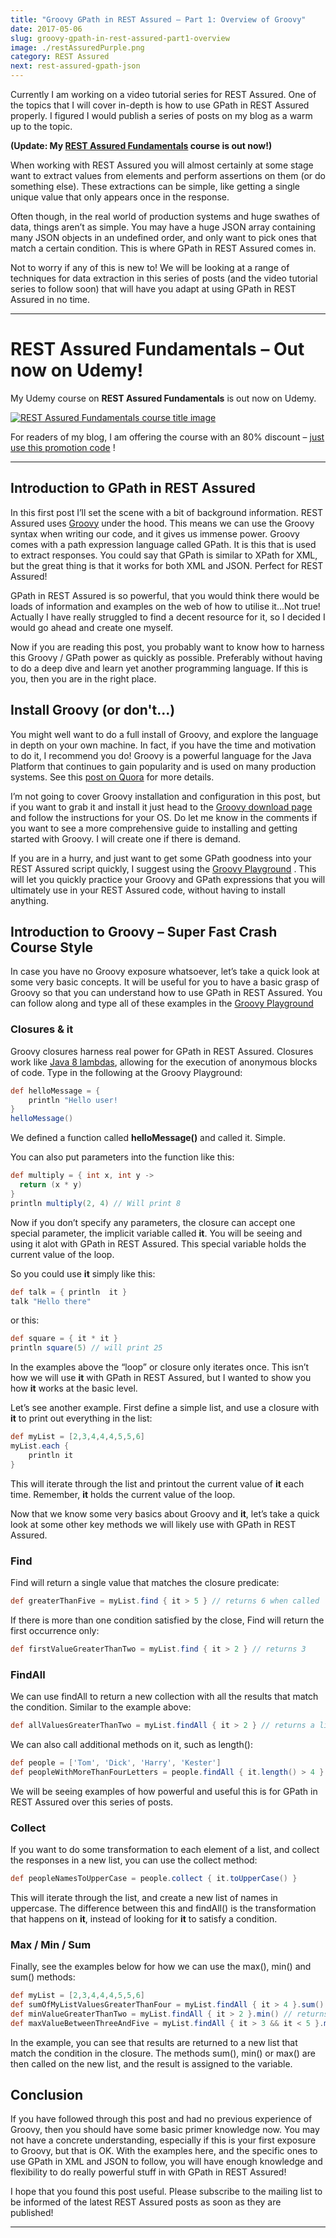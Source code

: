 ```yaml
---
title: "Groovy GPath in REST Assured – Part 1: Overview of Groovy"
date: 2017-05-06
slug: groovy-gpath-in-rest-assured-part1-overview
image: ./restAssuredPurple.png
category: REST Assured
next: rest-assured-gpath-json
---
```


Currently I am working on a video tutorial series for REST Assured. One of the topics that I will cover in-depth is how to use GPath in REST Assured properly. I figured I would publish a series of posts on my blog as a warm up to the topic.

**(Update: My [REST Assured Fundamentals](https://www.udemy.com/rest-assured-fundamentals/?couponCode=TECHIETESTER) course is out now!)**

When working with REST Assured you will almost certainly at some stage want to extract values from elements and perform assertions on them (or do something else). These extractions can be simple, like getting a single unique value that only appears once in the response.

Often though, in the real world of production systems and huge swathes of data, things aren’t as simple. You may have a huge JSON array containing many JSON objects in an undefined order, and only want to pick ones that match a certain condition. This is where GPath in REST Assured comes in.

Not to worry if any of this is new to! We will be looking at a range of techniques for data extraction in this series of posts (and the video tutorial series to follow soon) that will have you adapt at using GPath in REST Assured in no time.

---

# REST Assured Fundamentals – Out now on Udemy!

My Udemy course on **REST Assured Fundamentals** is out now on Udemy.

[![REST Assured Fundamentals course title image](../../extract-JSON-response/RestAssuredFundamentalsUdemyLogo.png)](https://www.udemy.com/rest-assured-fundamentals/?couponCode=TECHIETESTER)

For readers of my blog, I am offering the course with an 80% discount – [just use this promotion code](https://www.udemy.com/rest-assured-fundamentals/?couponCode=TECHIETESTER) !

---

## Introduction to GPath in REST Assured

In this first post I’ll set the scene with a bit of background information. REST Assured uses [Groovy](http://groovy-lang.org/) under the hood. This means we can use the Groovy syntax when writing our code, and it gives us immense power. Groovy comes with a path expression language called GPath. It is this that is used to extract responses. You could say that GPath is similar to XPath for XML, but the great thing is that it works for both XML and JSON. Perfect for REST Assured!

GPath in REST Assured is so powerful, that you would think there would be loads of information and examples on the web of how to utilise it…Not true! Actually I have really struggled to find a decent resource for it, so I decided I would go ahead and create one myself.

Now if you are reading this post, you probably want to know how to harness this Groovy / GPath power as quickly as possible. Preferably without having to do a deep dive and learn yet another programming language. If this is you, then you are in the right place.

## Install Groovy (or don't...)

You might well want to do a full install of Groovy, and explore the language in depth on your own machine. In fact, if you have the time and motivation to do it, I recommend you do! Groovy is a powerful language for the Java Platform that continues to gain popularity and is used on many production systems. See this [post on Quora](https://www.quora.com/Whos-using-Groovy-in-production) for more details.

I’m not going to cover Groovy installation and configuration in this post, but if you want to grab it and install it just head to the [Groovy download page](http://groovy-lang.org/download.html) and follow the instructions for your OS. Do let me know in the comments if you want to see a more comprehensive guide to installing and getting started with Groovy. I will create one if there is demand.

If you are in a hurry, and just want to get some GPath goodness into your REST Assured script quickly, I suggest using the [Groovy Playground](https://groovy-playground.appspot.com/) . This will let you quickly practice your Groovy and GPath expressions that you will ultimately use in your REST Assured code, without having to install anything.

## Introduction to Groovy – Super Fast Crash Course Style

In case you have no Groovy exposure whatsoever, let’s take a quick look at some very basic concepts. It will be useful for you to have a basic grasp of Groovy so that you can understand how to use GPath in REST Assured. You can follow along and type all of these examples in the [Groovy Playground](https://groovy-playground.appspot.com/)

### Closures & it

Groovy closures harness real power for GPath in REST Assured. Closures work like [Java 8 lambdas](https://www.tutorialspoint.com/java8/java8_lambda_expressions.htm), allowing for the execution of anonymous blocks of code. Type in the following at the Groovy Playground:

```groovy
def helloMessage = {
    println "Hello user!
}
helloMessage()
```

We defined a function called **helloMessage()** and called it. Simple.

You can also put parameters into the function like this:

```groovy
def multiply = { int x, int y ->
  return (x * y)
}
println multiply(2, 4) // Will print 8
```

Now if you don’t specify any parameters, the closure can accept one special parameter, the implicit variable called **it**. You will be seeing and using it alot with GPath in REST Assured. This special variable holds the current value of the loop.

So you could use **it** simply like this:

```groovy
def talk = { println  it }
talk "Hello there"
```

or this:

```groovy
def square = { it * it }
println square(5) // will print 25
```

In the examples above the “loop” or closure only iterates once. This isn’t how we will use **it** with GPath in REST Assured, but I wanted to show you how **it** works at the basic level.

Let’s see another example. First define a simple list, and use a closure with **it** to print out everything in the list:

```groovy
def myList = [2,3,4,4,4,5,5,6]
myList.each {
    println it
}
```

This will iterate through the list and printout the current value of **it** each time. Remember, **it** holds the current value of the loop.

Now that we know some very basics about Groovy and **it**, let’s take a quick look at some other key methods we will likely use with GPath in REST Assured.

### Find

Find will return a single value that matches the closure predicate:

```groovy
def greaterThanFive = myList.find { it > 5 } // returns 6 when called
```

If there is more than one condition satisfied by the close, Find will return the first occurrence only:

```groovy
def firstValueGreaterThanTwo = myList.find { it > 2 } // returns 3
```

### FindAll

We can use findAll to return a new collection with all the results that match the condition. Similar to the example above:

```groovy
def allValuesGreaterThanTwo = myList.findAll { it > 2 } // returns a list with all the values greater than 2
```

We can also call additional methods on it, such as length():

```groovy
def people = ['Tom', 'Dick', 'Harry', 'Kester']
def peopleWithMoreThanFourLetters = people.findAll { it.length() > 4 } // returns a list with Harry and Kester
```

We will be seeing examples of how powerful and useful this is for GPath in REST Assured over this series of posts.

### Collect

If you want to do some transformation to each element of a list, and collect the responses in a new list, you can use the collect method:

```groovy
def peopleNamesToUpperCase = people.collect { it.toUpperCase() }
```

This will iterate through the list, and create a new list of names in uppercase. The difference between this and findAll() is the transformation that happens on **it**, instead of looking for **it** to satisfy a condition.

### Max / Min / Sum

Finally, see the examples below for how we can use the max(), min() and sum() methods:

```groovy
def myList = [2,3,4,4,4,5,5,6]
def sumOfMyListValuesGreaterThanFour = myList.findAll { it > 4 }.sum() // returns 16
def minValueGreaterThanTwo = myList.findAll { it > 2 }.min() // returns 3
def maxValueBetweenThreeAndFive = myList.findAll { it > 3 && it < 5 }.max() // returns 4
```

In the example, you can see that results are returned to a new list that match the condition in the closure. The methods sum(), min() or max() are then called on the new list, and the result is assigned to the variable.

## Conclusion

If you have followed through this post and had no previous experience of Groovy, then you should have some basic primer knowledge now. You may not have a concrete understanding, especially if this is your first exposure to Groovy, but that is OK. With the examples here, and the specific ones to use GPath in XML and JSON to follow, you will have enough knowledge and flexibility to do really powerful stuff in with GPath in REST Assured!

I hope that you found this post useful. Please subscribe to the mailing list to be informed of the latest REST Assured posts as soon as they are published!

---
